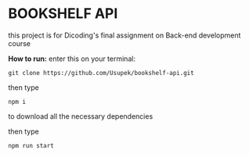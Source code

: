 # BOOKSHELF API
this project is for Dicoding's final assignment on Back-end development course

**How to run:**
enter this on your terminal:
```
git clone https://github.com/Usupek/bookshelf-api.git
```

then type
```
npm i
```
to download all the necessary dependencies

then type
```
npm run start
```
